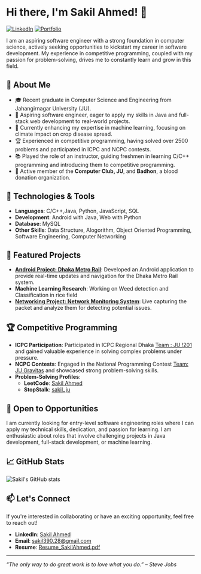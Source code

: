 # Hi there, I'm Sakil Ahmed! 👋

[![LinkedIn](https://img.shields.io/badge/LinkedIn-Connect-blue)](https://www.linkedin.com/in/sakil-ahmed-289523198/)
[![Portfolio](https://img.shields.io/badge/Portfolio-Visit-brightgreen)](https://github.com/Sakil-JU-CSE-28)


I am an aspiring software engineer with a strong foundation in computer science, actively seeking opportunities to kickstart my career in software development. My experience in competitive programming, coupled with my passion for problem-solving, drives me to constantly learn and grow in this field.

## 🚀 About Me
- 🎓 Recent graduate in Computer Science and Engineering from Jahangirnagar University (JU).
- 💼 Aspiring software engineer, eager to apply my skills in Java and full-stack web development to real-world projects.
- 🌱 Currently enhancing my expertise in machine learning, focusing on climate impact on crop disease spread.
- 🏆 Experienced in competitive programming, having solved over 2500 problems and participated in ICPC and NCPC contests.
- 📚 Played the role of an instructor, guiding freshmen in learning C/C++ programming and introducing them to competitive programming.
- 🤝 Active member of the **Computer Club, JU**, and **Badhon**, a blood donation organization.

## 🔧 Technologies & Tools
- **Languages**: C/C++,Java, Python, JavaScript, SQL
- **Development**: Android with Java, Web with Python 
- **Database**: MySQL
- **Other Skills**: Data Structure, Alogorithm, Object Oriented Programming, Software Engineering, Computer Networking

## 📂 Featured Projects
- **[Android Project: Dhaka Metro Rail](https://github.com/your-username/dhaka-metro-rail)**: Developed an Android application to provide real-time updates and navigation for the Dhaka Metro Rail system.
- **Machine Learning Research**: Working on Weed detection and Classification in rice field 
- **[Networking Project: Network Monitoring System](https://github.com/Sakil-JU-CSE-28/Network-Security-Monitor)**: Live capturing the packet and analyze them for detecting potential issues. 

## 🏆 Competitive Programming
- **ICPC Participation**: Participated in ICPC Regional Dhaka [Team : JU !201](https://icpc.global/regionals/finder/Dhaka-2024/standings) and gained valuable experience in solving complex problems under pressure.
- **NCPC Contests**: Engaged in the National Programming Contest [Team: JU Gravitas](https://bapsoj.org/contests/ncpc-onsite-2023-hosted-by-ju/standings) and showcased strong problem-solving skills.
- **Problem-Solving Profiles**:
  - **LeetCode**: [Sakil Ahmed](https://leetcode.com/u/sakil_ahmed_390/)
  - **StopStalk**: [sakil_ju](https://www.stopstalk.com/user/profile/sakil_ju)

## 💼 Open to Opportunities
I am currently looking for entry-level software engineering roles where I can apply my technical skills, dedication, and passion for learning. I am enthusiastic about roles that involve challenging projects in Java development, full-stack development, or machine learning.

## 📈 GitHub Stats
![Sakil's GitHub stats](https://github-readme-stats.vercel.app/api?username=Sakil-JU-CSE-28&show_icons=true&theme=radical)

## 📫 Let's Connect
If you're interested in collaborating or have an exciting opportunity, feel free to reach out!
- **LinkedIn**: [Sakil Ahmed](https://www.linkedin.com/in/sakil-ahmed-289523198/)
- **Email**: sakil390.28@gmail.com
- **Resume**: [Resume_SakilAhmed.pdf](https://github.com/user-attachments/files/17426697/Resume_SakilAhmed.pdf)


---

_“The only way to do great work is to love what you do.” – Steve Jobs_

